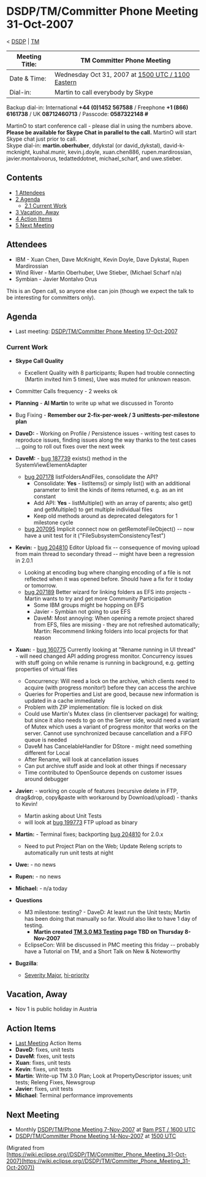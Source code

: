 

DSDP/TM/Committer Phone Meeting 31-Oct-2007
===========================================

< [DSDP](https://wiki.eclipse.org/DSDP "DSDP")‎ | [TM](./TM "DSDP/TM")

| Meeting Title: | **TM Committer Phone Meeting** |
| --- | --- |
| Date & Time: | Wednesday Oct 31, 2007 at [1500 UTC / 1100 Eastern](http://www.timeanddate.com/worldclock/meetingdetails.html?year=2007&month=10&day=31&hour=15&min=00&sec=0&p1=224&p2=159&p3=250&p4=136&p5=223&iv=1800) |
| Dial-in: | Martin to call everybody by Skype |

Backup dial-in: International **+44 (0)1452 567588** / Freephone **+1 (866) 6161738** / UK **08712460713** / Passcode: **0587322148 #**

MartinO to start conference call - please dial in using the numbers above.  
**Please be available for Skype Chat in parallel to the call.** MartinO will start Skype chat just prior to call.  
Skype dial-in: **martin.oberhuber**, ddykstal (or david\_dykstal), david-k-mcknight, kushal.munir, kevin.j.doyle, xuan.chen886, rupen.mardirossian, javier.montalvoorus, tedatteddotnet, michael\_scharf, and uwe.stieber.  

Contents
--------

*   [1 Attendees](#Attendees)
*   [2 Agenda](#Agenda)
    *   [2.1 Current Work](#Current-Work)
*   [3 Vacation, Away](#Vacation.2C-Away)
*   [4 Action Items](#Action-Items)
*   [5 Next Meeting](#Next-Meeting)

Attendees
---------

*   IBM - Xuan Chen, Dave McKnight, Kevin Doyle, Dave Dykstal, Rupen Mardirossian
*   Wind River - Martin Oberhuber, Uwe Stieber, (Michael Scharf n/a)
*   Symbian - Javier Montalvo Orus

This is an Open call, so anyone else can join (though we expect the talk to be interesting for committers only).

Agenda
------

*   Last meeting: [DSDP/TM/Committer Phone Meeting 17-Oct-2007](./Committer_Phone_Meeting_17-Oct-2007 "DSDP/TM/Committer Phone Meeting 17-Oct-2007")

### Current Work

*   **Skype Call Quality**
    *   Excellent Quality with 8 participants; Rupen had trouble connecting (Martin invited him 5 times), Uwe was muted for unknown reason.
*   Committer Calls frequency - 2 weeks ok
*   **Planning** \- **AI Martin** to write up what we discussed in Toronto
*   Bug Fixing - **Remember our 2-fix-per-week / 3 unittests-per-milestone plan**
*   **DaveD:** \- Working on Profile / Persistence issues - writing test cases to reproduce issues, finding issues along the way thanks to the test cases ... going to roll out fixes over the next week
*   **DaveM:** \- [bug 187739](https://bugs.eclipse.org/bugs/show_bug.cgi?id=187739) exists() method in the SystemViewElementAdapter
    *   [bug 207178](https://bugs.eclipse.org/bugs/show_bug.cgi?id=207178) listFoldersAndFiles, consolidate the API?
        *   Consolidate: **Yes** \- listItems() or simply list() with an additional parameter to limit the kinds of items returned, e.g. as an int constant
        *   Add API: **Yes** \- listMultiple() with an array of parents; also get() and getMultiple() to get multiple individual files
        *   Keep old methods around as deprecated delegators for 1 milestone cycle
    *   [bug 207095](https://bugs.eclipse.org/bugs/show_bug.cgi?id=207095) Implicit connect now on getRemoteFileObject() -- now have a unit test for it ("FileSubsystemConsistencyTest")
*   **Kevin:** \- [bug 204810](https://bugs.eclipse.org/bugs/show_bug.cgi?id=204810) Editor Upload fix -- consequence of moving upload from main thread to secondary thread -- might have been a regression in 2.0.1
    *   Looking at encoding bug where changing encoding of a file is not reflected when it was opened before. Should have a fix for it today or tomorrow.
    *   [bug 207189](https://bugs.eclipse.org/bugs/show_bug.cgi?id=207189) Better wizard for linking folders as EFS into projects - Martin wants to try and get more Community Participation
        *   Some IBM groups might be hopping on EFS
        *   Javier - Symbian not going to use EFS
        *   DaveM: Most annoying: When opening a remote project shared from EFS, files are missing - they are not refreshed automatically; Martin: Recommend linking folders into local projects for that reason
*   **Xuan:** \- [bug 160775](https://bugs.eclipse.org/bugs/show_bug.cgi?id=160775) Currently looking at "Rename running in UI thread" - will need changed API adding progress monitor. Concurrency issues with stuff going on while rename is running in background, e.g. getting properties of virtual files
    *   Concurrency: Will need a lock on the archive, which clients need to acquire (with progress monitor!) before they can access the archive
    *   Queries for Properties and List are good, because new information is updated in a cache immediately
    *   Problem with ZIP implementation: file is locked on disk
    *   Could use Martin's Mutex class (in clientserver package) for waiting; but since it also needs to go on the Server side, would need a variant of Mutex which uses a variant of progress monitor that works on the server. Cannot use synchronized because cancellation and a FIFO queue is needed
    *   DaveM has CancelableHandler for DStore - might need something different for Local
    *   After Rename, will look at cancellation issues
    *   Can put archive stuff aside and look at other things if necessary
    *   Time contributed to OpenSource depends on customer issues around debugger
*   **Javier:** \- working on couple of features (recursive delete in FTP, drag&drop, copy&paste with workaround by Download/upload) - thanks to Kevin!
    *   Martin asking about Unit Tests
    *   will look at [bug 199773](https://bugs.eclipse.org/bugs/show_bug.cgi?id=199773) FTP upload as binary
*   **Martin:** \- Terminal fixes; backporting [bug 204810](https://bugs.eclipse.org/bugs/show_bug.cgi?id=204810) for 2.0.x
    *   Need to put Project Plan on the Web; Update Releng scripts to automatically run unit tests at night
*   **Uwe:** \- no news
*   **Rupen:** \- no news
*   **Michael:** \- n/a today
*   **Questions**
    *   M3 milestone: testing? - DaveD: At least run the Unit tests; Martin has been doing that manually so far. Would also like to have 1 day of testing.
        *   **Martin created [TM 3.0 M3 Testing](./TM_3.0_M3_Testing "TM 3.0 M3 Testing") page TBD on Thursday 8-Nov-2007**
    *   EclipseCon: Will be discussed in PMC meeting this friday -- probably have a Tutorial on TM, and a Short Talk on New & Noteworthy

*   **Bugzilla**:
    *   [Severity Major](https://bugs.eclipse.org/bugs/buglist.cgi?query_format=advanced&classification=DSDP&product=Target+Management&bug_status=UNCONFIRMED&bug_status=NEW&bug_status=ASSIGNED&bug_status=REOPENED&bug_severity=blocker&bug_severity=critical&bug_severity=major&cmdtype=doit), [hi-priority](https://bugs.eclipse.org/bugs/buglist.cgi?query_format=advanced&classification=DSDP&product=Target+Management&bug_status=UNCONFIRMED&bug_status=NEW&bug_status=ASSIGNED&bug_status=REOPENED&cmdtype=doit&field0-0-0=priority&type0-0-0=regexp&value0-0-0=P%5B12%5D&field0-0-1=bug_severity&type0-0-1=regexp&value0-0-1=blocker%7Ccritical%7Cmajor)

Vacation, Away
--------------

*   Nov 1 is public holiday in Austria

Action Items
------------

*   [Last Meeting](./Committer_Phone_Meeting_17-Oct-2007#Action_Items "DSDP/TM/Committer Phone Meeting 17-Oct-2007") Action Items
*   **DaveD**: fixes, unit tests
*   **DaveM**: fixes, unit tests
*   **Xuan**: fixes, unit tests
*   **Kevin**: fixes, unit tests
*   **Martin**: Write-up TM 3.0 Plan; Look at PropertyDescriptor issues; unit tests; Releng Fixes, Newsgroup
*   **Javier**: fixes, unit tests
*   **Michael**: Terminal performance improvements

Next Meeting
------------

*   Monthly [DSDP/TM/Phone Meeting 7-Nov-2007](./Phone_Meeting_7-Nov-2007 "DSDP/TM/Phone Meeting 7-Nov-2007") at [9am PST / 1600 UTC](http://www.timeanddate.com/worldclock/fixedtime.html?month=11&day=7&year=2007&hour=16&min=00&sec=0&p1=0)
*   [DSDP/TM/Committer Phone Meeting 14-Nov-2007](./Committer_Phone_Meeting_14-Nov-2007 "DSDP/TM/Committer Phone Meeting 14-Nov-2007") at [1500 UTC](http://www.timeanddate.com/worldclock/meetingdetails.html?year=2007&month=11&day=14&hour=15&min=00&sec=0&p1=224&p2=159&p3=250&p4=136&p5=223&iv=1800)


(Migrated from [https://wiki.eclipse.org//DSDP/TM/Committer_Phone_Meeting_31-Oct-2007](https://wiki.eclipse.org//DSDP/TM/Committer_Phone_Meeting_31-Oct-2007))